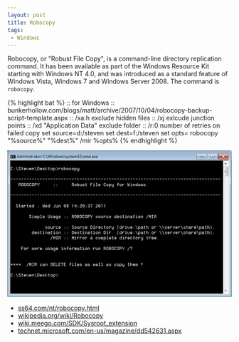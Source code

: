 ```yaml
---
layout: post
title: Robocopy
tags:
 - Windows
---
```


Robocopy, or "Robust File Copy", is a command-line directory replication
command. It has been available as part of the Windows Resource Kit starting with
Windows NT 4.0, and was introduced as a standard feature of Windows Vista,
Windows 7 and Windows Server 2008. The command is `robocopy`.

{% highlight bat %}
:: for Windows
:: bunkerhollow.com/blogs/matt/archive/2007/10/04/robocopy-backup-script-template.aspx
:: /xa:h exclude hidden files
:: /xj exlcude junction points
:: /xd "Application Data" exclude folder
:: /r:0 number of retries on failed copy
set source=d:/steven
set dest=f:/steven
set opts=
robocopy "%source%" "%dest%" /mir %opts%
{% endhighlight %}

![width1](/images/2011/robocopy.png)

* [ss64.com/nt/robocopy.html](http://ss64.com/nt/robocopy.html)
* [wikipedia.org/wiki/Robocopy](http://wikipedia.org/wiki/Robocopy)
* [wiki.meego.com/SDK/Sysroot_extension][w]
* [technet.microsoft.com/en-us/magazine/dd542631.aspx][t]

[w]:http://wiki.meego.com/SDK/Sysroot_extension
[t]:http://technet.microsoft.com/en-us/magazine/dd542631.aspx